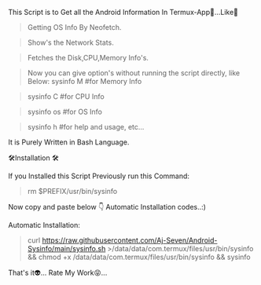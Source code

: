 This Script is to Get all the Android Information In 
Termux-App🤩...Like📜

 >Getting OS Info By Neofetch.

 >Show's the Network Stats.

 >Fetches the Disk,CPU,Memory Info's.

 >Now you can give option's without running the script directly, like Below:
 >sysinfo M #for Memory Info

 >sysinfo C #for CPU Info

 >sysinfo os #for OS Info

 >sysinfo h #for help and usage, etc...

It is Purely Written in Bash Language.

🛠Installation 🛠

If you Installed this Script Previously run this Command:

 >rm $PREFIX/usr/bin/sysinfo

 Now copy and paste below 👇 Automatic Installation codes..:)

Automatic Installation:
>curl https://raw.githubusercontent.com/Aj-Seven/Android-Sysinfo/main/sysinfo.sh >/data/data/com.termux/files/usr/bin/sysinfo && chmod +x /data/data/com.termux/files/usr/bin/sysinfo && sysinfo

That's it👽...
Rate My Work😝...
